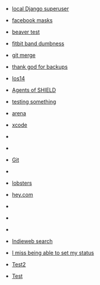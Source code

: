 
- [local Django superuser](/2020/11/10e889f1bfa7c8798065f6dcfe8b2278/)

- [facebook masks](/2020/10/a38e76d18c18ef7048cd755f7374f753/)

- [beaver test](/2020/10/4d61f87d13cb070725f8e993d517ee40/)

- [fitbit band dumbness](/2020/09/c11f9f76ed1a85539df66f3b898c45fc/)

- [git merge](/2020/09/04b1428fe35c94f8157dc2178209b6a7/)

- [thank god for backups](/2020/09/81f2a56837f67d1702af671036373a3c/)

- [Ios14](/2020/08/2d7fcd44f8a65f2078142cce92aa6b9a/)

- [Agents of SHIELD](/2020/08/8de9468cf4538aa076962780946b5066/)

- [testing something](/2020/08/438c67100e2f5d99412ecb63e6eb9bca/)

- [arena](/2020/08/4aab780a936cbcca72d043f98cdd53ec/)

- [xcode](/2020/08/a7e178343be582801775b6ee89e7a6b3/)

- [](/2020/07/b74a3432dfd7293ec59730ff16e66151/)

- [](/2020/07/0f0e7126893e7fc999f53de315f79249/)

- [Git](/2020/06/8ec9f2fb55acb4df093684962f1819fc/)

- [](/2020/06/ba9408bd418c2a159d7b55ead508a03c/)

- [lobsters](/2020/06/55eafe2c6a6f701e0a96d1f5d62b2177/)

- [hey.com](/2020/06/7e554e29dd98e7b3b63be542c91a49c2/)

- [](/2020/05/99d3b3910baeab147ee4ae35286d8082/)

- [](/2020/04/1f7892621a82198d8501913f1690a254/)

- [](/2020/04/2dd7011c13ce8353647f07f57e292bf8/)

- [Indieweb search](/2020/04/fe45adb8c24e654605b9906dea2df749/)

- [I miss being able to set my status](/2020/04/b1b6f7e8d68ca5ef8aa7c77a8cf79596/)

- [Test2](/2020/03/12034d0fedf398582afed377596c5ef7/)

- [Test](/2020/03/e27383be3ca09a1a6403ebd4ca165af0/)
